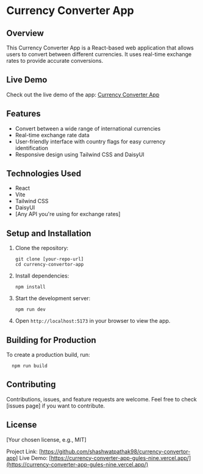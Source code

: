 # Currency Converter App

## Overview
This Currency Converter App is a React-based web application that allows users to convert between different currencies. It uses real-time exchange rates to provide accurate conversions.

## Live Demo
Check out the live demo of the app: [Currency Converter App](https://currency-converter-app-gules-nine.vercel.app/)

## Features
- Convert between a wide range of international currencies
- Real-time exchange rate data
- User-friendly interface with country flags for easy currency identification
- Responsive design using Tailwind CSS and DaisyUI

## Technologies Used
- React
- Vite
- Tailwind CSS
- DaisyUI
- [Any API you're using for exchange rates]

## Setup and Installation
1. Clone the repository:
   ```
   git clone [your-repo-url]
   cd currency-convertor-app
   ```

2. Install dependencies:
   ```
   npm install
   ```

3. Start the development server:
   ```
   npm run dev
   ```

4. Open `http://localhost:5173` in your browser to view the app.

## Building for Production
To create a production build, run:

 ```
   npm run build
 ```

## Contributing
Contributions, issues, and feature requests are welcome. Feel free to check [issues page] if you want to contribute.

## License
[Your chosen license, e.g., MIT]

Project Link: [https://github.com/shashwatpathak98/currency-convertor-app]
Live Demo: [https://currency-converter-app-gules-nine.vercel.app/](https://currency-converter-app-gules-nine.vercel.app/)
